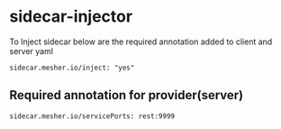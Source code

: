 # sidecar-injector  

To Inject sidecar below are the required annotation added to client and server yaml

```
sidecar.mesher.io/inject: "yes"
```

## Required annotation for provider(server)

```
sidecar.mesher.io/servicePorts: rest:9999
```


